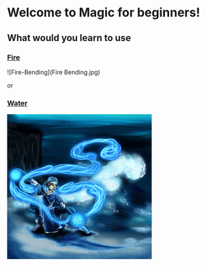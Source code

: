 # Welcome to Magic for beginners!

## What would you learn to use 

### [Fire](fire.md)
![Fire-Bending](Fire Bending.jpg)

or 

### [Water](water.md)
![Water-Bending](Water-Bending.jpg)
